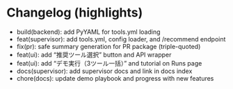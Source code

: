 # Changelog (highlights)

- build(backend): add PyYAML for tools.yml loading
- feat(supervisor): add tools.yml, config loader, and /recommend endpoint
- fix(pr): safe summary generation for PR package (triple-quoted)
- feat(ui): add “推奨ツール選択” button and API wrapper
- feat(ui): add “デモ実行（3ツール一括）” and tutorial on Runs page
- docs(supervisor): add supervisor docs and link in docs index
- chore(docs): update demo playbook and progress with new features

